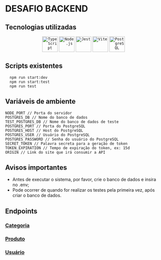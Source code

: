 # DESAFIO BACKEND

## Tecnologias utilizadas
<div align="center">
	<code><img width="50" src="https://user-images.githubusercontent.com/25181517/183890598-19a0ac2d-e88a-4005-a8df-1ee36782fde1.png" alt="TypeScript" title="TypeScript"/></code>
	<code><img width="50" src="https://user-images.githubusercontent.com/25181517/183568594-85e280a7-0d7e-4d1a-9028-c8c2209e073c.png" alt="Node.js" title="Node.js"/></code>
	<code><img width="50" src="https://user-images.githubusercontent.com/25181517/187955005-f4ca6f1a-e727-497b-b81b-93fb9726268e.png" alt="Jest" title="Jest"/></code>
	<code><img width="50" src="https://github.com/marwin1991/profile-technology-icons/assets/62091613/b40892ef-efb8-4b0e-a6b5-d1cfc2f3fc35" alt="Vite" title="Vite"/></code>
	<code><img width="50" src="https://user-images.githubusercontent.com/25181517/117208740-bfb78400-adf5-11eb-97bb-09072b6bedfc.png" alt="PostgreSQL" title="PostgreSQL"/></code>
</div>

## Scripts existentes

```
  npm run start:dev
  npm run start:test
  npm run test
```

## Variáveis de ambiente

```
NODE_PORT // Porta do servidor
POSTGRES_DB // Nome do banco de dados
TEST_POSTGRES_DB // Nome do banco de dados de teste
POSTGRES_PORT // Porta do PostgreSQL
POSTGRES_HOST // Host do PostgreSQL
POSTGRES_USER // Usuário do PostgreSQL
POSTGRES_PASSWORD // Senha do usuário do PostgreSQL
SECRET_TOKEN // Palavra secreta para a geração de token
TOKEN_EXPIRATION // Tempo de expiração do token, ex: 15d
ORIGIN // Link do site que irá consumir a API
```

## Avisos importantes

- Antes de executar o sistema, por favor, crie o banco de dados e insira no .env;
- Pode ocorrer de quando for realizar os testes pela primeira vez, após criar o banco de dados.

## Endpoints
### <a href="./docs/categoria.md">Categoria</a>
### <a href="./docs/produto.md">Produto</a>
### <a href="./docs/usuario.md">Usuário</a>
